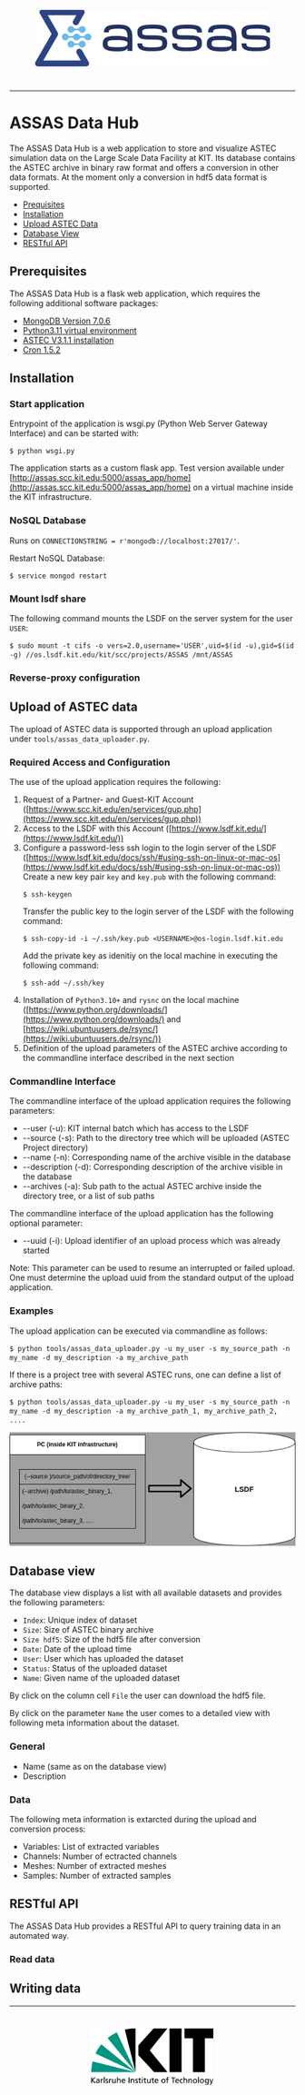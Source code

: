 <div align="center">
    <a href="https://assas-horizon-euratom.eu/"><img src="./flask_app/dash_app/assets/ASSAS logo.svg" height="100px" hspace="3%" vspace="25px"></a>
</div>

----

# ASSAS Data Hub

The ASSAS Data Hub is a web application to store and visualize ASTEC simulation data on the Large Scale Data Facility at KIT. Its database contains the ASTEC archive in binary raw format and offers a conversion in other data formats. At the moment only a conversion in hdf5 data format is supported.

- [Prequisites](#prequisites)
- [Installation](#installation)
- [Upload ASTEC Data](#upload-astec-data)
- [Database View](#database-view)
- [RESTful API](#restful-api)

## Prerequisites

The ASSAS Data Hub is a flask web application, which requires the following additional software packages:

* [MongoDB Version 7.0.6](https://www.mongodb.com/docs/manual/release-notes/7.0/)
* [Python3.11 virtual environment](https://docs.python.org/3/library/venv.html)
* [ASTEC V3.1.1 installation](https://gforge.irsn.fr/?lang=en#/project/astec/frs/7574/details)
* [Cron 1.5.2](https://wiki.ubuntuusers.de/Cron/)

## Installation

### Start application

Entrypoint of the application is wsgi.py (Python Web Server Gateway Interface) and can be started with:

```console
$ python wsgi.py
```

The application starts as a custom flask app. Test version available under [http://assas.scc.kit.edu:5000/assas_app/home](http://assas.scc.kit.edu:5000/assas_app/home) on a virtual machine inside the KIT infrastructure.

### NoSQL Database

Runs on ``CONNECTIONSTRING = r'mongodb://localhost:27017/'``.

Restart NoSQL Database:

```console
$ service mongod restart
```

### Mount lsdf share

The following command mounts the LSDF on the server system for the user ``USER``:

```console
$ sudo mount -t cifs -o vers=2.0,username='USER',uid=$(id -u),gid=$(id -g) //os.lsdf.kit.edu/kit/scc/projects/ASSAS /mnt/ASSAS
```

### Reverse-proxy configuration

## Upload of ASTEC data

The upload of ASTEC data is supported through an upload application under ``tools/assas_data_uploader.py``.  

### Required Access and Configuration

The use of the upload application requires the following:

1. Request of a Partner- and Guest-KIT Account ([https://www.scc.kit.edu/en/services/gup.php](https://www.scc.kit.edu/en/services/gup.php))
2. Access to the LSDF with this Account ([https://www.lsdf.kit.edu/](https://www.lsdf.kit.edu/))
3. Configure a password-less ssh login to the login server of the LSDF ([https://www.lsdf.kit.edu/docs/ssh/#using-ssh-on-linux-or-mac-os](https://www.lsdf.kit.edu/docs/ssh/#using-ssh-on-linux-or-mac-os))  
   Create a new key pair ``key`` and ``key.pub`` with the following command:
    ```console
    $ ssh-keygen
    ```
    Transfer the public key to the login server of the LSDF with the following command:
    ```console
    $ ssh-copy-id -i ~/.ssh/key.pub <USERNAME>@os-login.lsdf.kit.edu
    ```
    Add the private key as idenitiy on the local machine in executing the following command:
    ```console
    $ ssh-add ~/.ssh/key
    ```
4. Installation of ``Python3.10+`` and ``rysnc`` on the local machine ([https://www.python.org/downloads/](https://www.python.org/downloads/) and [https://wiki.ubuntuusers.de/rsync/](https://wiki.ubuntuusers.de/rsync/))
5. Definition of the upload parameters of the ASTEC archive according to the commandline interface described in the next section

### Commandline Interface

The commandline interface of the upload application requires the following parameters:

* --user (-u): KIT internal batch which has access to the LSDF
* --source (-s): Path to the directory tree which will be uploaded (ASTEC Project directory)
* --name (-n): Corresponding name of the archive visible in the database
* --description (-d): Corresponding description of the archive visible in the database
* --archives (-a): Sub path to the actual ASTEC archive inside the directory tree, or a list of sub paths

The commandline interface of the upload application has the following optional parameter:

* --uuid (-i): Upload identifier of an upload process which was already started

Note: This parameter can be used to resume an interrupted or failed upload. One must determine the upload uuid from the standard output of the upload application. 

### Examples

The upload application can be executed via commandline as follows:

```console
$ python tools/assas_data_uploader.py -u my_user -s my_source_path -n my_name -d my_description -a my_archive_path
```

If there is a project tree with several ASTEC runs, one can define a list of archive paths:

```console
$ python tools/assas_data_uploader.py -u my_user -s my_source_path -n my_name -d my_description -a my_archive_path_1, my_archive_path_2, ....
```

<div align="center">
    <img src="./flask_app/dash_app/assets/assas_data_upload.png" height="200px"></img>
</div>

## Database view

The database view displays a list with all available datasets and provides the following parameters:

* ``Index``: Unique index of dataset
* ``Size``: Size of ASTEC binary archive
* ``Size hdf5``: Size of the hdf5 file after conversion
* ``Date``: Date of the upload time
* ``User``: User which has uploaded the dataset
* ``Status``: Status of the uploaded dataset
* ``Name``: Given name of the uploaded dataset

By click on the column cell ``File`` the user can download the hdf5 file.  

By click on the parameter ``Name`` the user comes to a detailed view with following meta information about the dataset.

### General

* Name (same as on the database view)
* Description

### Data

The following meta information is extarcted during the upload and conversion process:

* Variables: List of extracted variables
* Channels: Number of ectracted channels
* Meshes: Number of extracted meshes
* Samples: Number of extracted samples

## RESTful API

The ASSAS Data Hub provides a RESTful API to query training data in an automated way.

### Read data

## Writing data

---

<div align="center">
    <a href="http://www.kit.edu/english/index.php"><img src="./flask_app/dash_app/assets/kit_logo.drawio.svg" height="100px" hspace="3%" vspace="25px"></a>
</div>